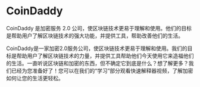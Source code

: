 # 

# CoinDaddy

CoinDaddy 是加密服务 2.0 公司，使区块链技术更易于理解和使用。他们的目标是帮助用户了解区块链技术的强大功能，并提供工具，帮助改善他们的生活。

CoinDaddy是一家加密2.0服务公司，使区块链技术更易于理解和使用。我们的目标是帮助用户了解区块链技术的力量，并提供工具帮助他们今天使用它来造福他们的生活。一直听说区块链和加密的东西，但不确定它到底是什么？想了解更多？我们已经为您准备好了！您可以在我们的“学习”部分观看快速解释器视频，了解加密如何让您的生活更轻松。

